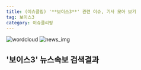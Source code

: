```yaml
---
title: (이슈클립) '**보이스3**' 관련 이슈, 기사 모아 보기
tag: 보이스3
category: 이슈클리핑
---
```

![wordcloud](https://s3.ap-northeast-2.amazonaws.com/lyrics101-wordcloud/2018-09-18-1537197078.png)
![news_img](https://user-images.githubusercontent.com/42597476/44507050-1206f400-a6e4-11e8-8d98-7ffbfebb353f.png)
## **'**보이스3**'** 뉴스속보 검색결과

